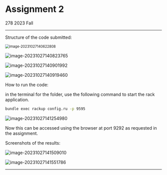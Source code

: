 # Assignment 2

278
2023 Fall

---

Structure of the code submitted:

<img src="C:\Users\venka\AppData\Roaming\Typora\typora-user-images\image-20231027140622808.png" alt="image-20231027140622808" style="zoom: 80%;" />

![image-20231027140823765](C:\Users\venka\AppData\Roaming\Typora\typora-user-images\image-20231027140823765.png)

![image-20231027140901992](C:\Users\venka\AppData\Roaming\Typora\typora-user-images\image-20231027140901992.png)

![image-20231027140919460](C:\Users\venka\AppData\Roaming\Typora\typora-user-images\image-20231027140919460.png)

How to run the code:

in the terminal for the folder, use the following command to start the rack application.

```sh
bundle exec rackup config.ru -p 9595
```

![image-20231027141254980](C:\Users\venka\AppData\Roaming\Typora\typora-user-images\image-20231027141254980.png)

Now this can be accessed using the browser at port 9292 as requested in the assignment.

Screenshots of the results:

![image-20231027141509010](C:\Users\venka\AppData\Roaming\Typora\typora-user-images\image-20231027141509010.png)

![image-20231027141551786](C:\Users\venka\AppData\Roaming\Typora\typora-user-images\image-20231027141551786.png)

---

